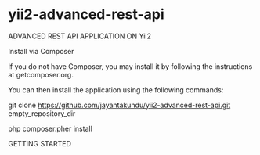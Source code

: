 # yii2-advanced-rest-api
ADVANCED REST API APPLICATION ON Yii2


Install via Composer

If you do not have Composer, you may install it by following the instructions at getcomposer.org.

You can then install the application using the following commands:

git clone https://github.com/jayantakundu/yii2-advanced-rest-api.git empty_repository_dir

php composer.pher install

GETTING STARTED
